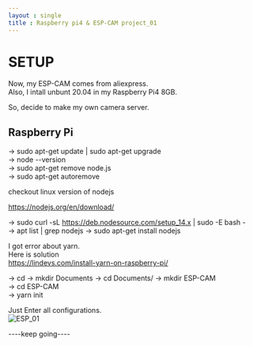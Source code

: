 ```yaml
---
layout : single
title : Raspberry pi4 & ESP-CAM project_01
---
```


# SETUP

Now, my ESP-CAM comes from aliexpress.  
Also, I intall unbunt 20.04 in my Raspberry Pi4 8GB.  
  
So, decide to make my own camera server.  


## Raspberry Pi  
-> sudo apt-get update | sudo apt-get upgrade <br>
-> node --version <br>
-> sudo apt-get remove node.js <br>
-> sudo apt-get autoremove <br>
  
  
checkout linux version of nodejs  
  
<https://nodejs.org/en/download/>  
 
-> sudo curl -sL https://deb.nodesource.com/setup_14.x | sudo -E bash -  
-> apt list | grep nodejs
-> sudo apt-get install nodejs  
  
I got error about yarn.  
Here is solution  
<https://lindevs.com/install-yarn-on-raspberry-pi/>  
  
-> cd
-> mkdir Documents
-> cd Documents/
-> mkdir ESP-CAM  
-> cd ESP-CAM  
-> yarn init  
   
   
 Just Enter all configurations.  
![ESP_01](https://user-images.githubusercontent.com/32934089/131688614-474dddbe-fa46-4913-ab68-9adfa7dacf3d.JPG)


----keep going----
